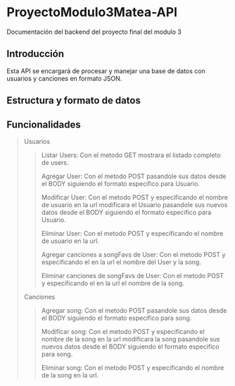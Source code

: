 # ProyectoModulo3Matea-API
Documentación del backend del proyecto final del modulo 3

## Introducción
Esta API se encargará de procesar y manejar una base de datos con usuarios y canciones en formato JSON.

## Estructura y formato de datos


## Funcionalidades
>
> Usuarios
>>
>> Listar Users: Con el metodo GET mostrara el listado completo de users.
>>
>> Agregar User: Con el metodo POST pasandole sus datos desde el BODY siguiendo el formato especifico para Usuario.
>>
>> Modificar User: Con el metodo POST y especificando el nombre de usuario en la url modificara el Usuario pasandole sus nuevos datos desde el BODY siguiendo el formato especifico para Usuario.
>>
>> Eliminar User: Con el metodo POST y especificando el nombre de usuario en la url.
>>
>> Agregar canciones a songFavs de User: Con el metodo POST y especificando el en la url el nombre del User y la song.
>>
>> Eliminar canciones de songFavs de User: Con el metodo POST y especificando el en la url el nombre de la song.
>
>
> Canciones
>>
>> Agregar song: Con el metodo POST pasandole sus datos desde el BODY siguiendo el formato especifico para song.
>>
>> Modificar song: Con el metodo POST y especificando el nombre de la song en la url modificara la song pasandole sus nuevos datos desde el BODY siguiendo el formato especifico para song.
>>
>> Eliminar song: Con el metodo POST y especificando el nombre de la song en la url.
